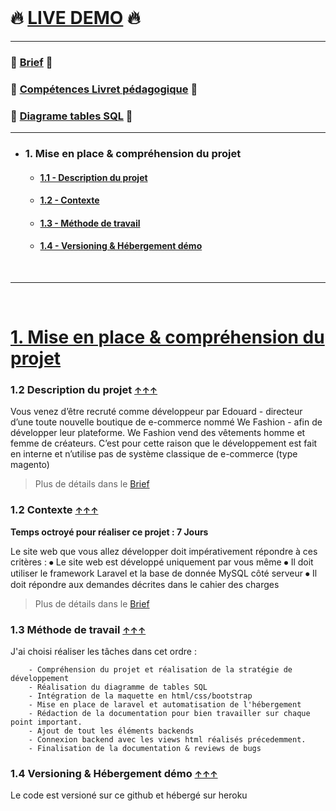 <br id="toppage"/>

# :fire: <a href="https://we-fashion.herokuapp.com/"  target="_blank" rel="noopenner noreferrer" >LIVE DEMO</a> :fire:

<hr/>

### :closed_book: <a target="_blank" rel="noopenner noreferrer" href="https://github.com/BastosC/eval-em-laravel-2022/raw/main/documentation/Brief-WeFashion.pdf">Brief</a> :closed_book:

### :green_book: <a target="_blank" rel="noopenner noreferrer" href="https://github.com/BastosC/eval-em-laravel-2022/raw/main/documentation/Compétences-Livret-Pédagogique.pdf">Compétences Livret pédagogique</a> :green_book:

### :newspaper: <a target="_blank" rel="noopenner noreferrer" href="https://github.com/BastosC/eval-em-laravel-2022/blob/main/documentation/Diagramme-Tables-SQL.jpg">Diagrame tables SQL</a> :newspaper:

<hr />

-   ### 1. Mise en place & compréhension du projet

    -   #### [1.1 - Description du projet](#section-1-1)
    -   #### [1.2 - Contexte](#section-1-2)
    -   #### [1.3 - Méthode de travail](#section-1-3)
    -   #### [1.4 - Versioning & Hébergement démo](#section-1-4)

<!-- -   ### 2. Respect du brief

    -   #### [2.1 - Libertés](#section-2-1)
    -   #### [2.2 - A ne pas développer](#section-2-2)
    -   #### [2.3 - Contraintes de développement](#section-2-3)
    -   #### [2.4 - Les données](#section-2-4)
    -   #### [2.5 - Elements communs](#section-2-5)
    -   #### [2.6 - Page accueil](#section-2-6)
    -   #### [2.7 - Barre de navigation publique](#section-2-7)
    -   #### [2.8 - Page produit](#section-2-8)
    -   #### [2.9 - Authentification](#section-2-9)
    -   #### [2.10 - Listes](#section-2-10)
    -   #### [2.11 - Barre de navigation administrateur](#section-2-11)
    -   #### [2.12 - Le CRUD](#section-2-12)
    -   #### [2.13 - Le formulaire](#section-2-13)
    -   #### [2.14 - Bouton de validation](#section-2-14)

-   ### 3. Points Front-end du livret pédagogique

    -   #### [3.1 - Analyser la maquette graphique fournie, afin d'établir un zoning, un wireframe et une liste de composants identiques, en dissociant les différents éléments constitutifs de l'interface. ](#section-3-1)
    -   #### [3.2 - Rédiger le code HTML et CSS afin de restituer précisément la maquette graphique, en respectant les normes établies par le World Wide Web Consortium (W3C) et l'hétérogénéité des dispositifs d'affichage. ](#section-3-2)
    -   #### [3.3 - Optimiser et/ou redimensionner les images, les sons et les vidéos afin de réduire les temps de chargement, en utilisant les logiciels d'édition appropriés. ](#section-3-3)
    -   #### [3.4 - Rédiger les feuilles de style CSS afin de rendre fluides ou redimensionnables les éléments de la maquette graphique. ](#section-3-4)
    -   #### [3.5 - Mettre en œuvre les normes techniques établies par le Web Accessibility Initiative (WAI) du World Wide Web Consortium (W3C) afin de réduire ou supprimer les obstacles à l'accès au contenu pour les personnes en situation de handicap.](#section-3-5)

-   ### 4. Points Back-end du livret pédagogique

    -   #### [4.1 - Installer un serveur de test et de production en vue d'un développement par étape cohérent en installant plusieurs environnements de travail identiques. ](#section-4-1)
    -   #### [4.2 - Analyser la structure des données et établir un schéma de base de données et leurs relations en vue d'un déploiement sur plusieurs environnements, en utilisant un outil de modélisation de schémas adapté. ](#section-4-2)
    -   #### [4.3 - Installer et configurer des bases de données permettant de réaliser des requêtes performantes et adaptées aux fonctionnalités des produits. ](#section-4-3)
    -   #### [4.4 - Concevoir et développer une interface d'administration complète et sécurisée à l'attention du client afin qu'il puisse gérer ses données de manière autonome, en utilisant les outils et les frameworks adaptés.](#section-4-4)
    -   #### [4.5 - Programmer l'architecture back-end du produit afin qu'il soit conforme aux standards actuels de ce type de produit.](#section-4-5)
    -   #### [4.6 - Programmer les fonctionnalités back-end du produit en vue de remplir la liste fonctionnelle à réaliser, énoncée dans le cahier des charges. ](#section-4-6)
    -   #### [4.7 - Programmer l'interface (API) d'envoi et de réception de données sécurisées afin de permettre une actualisation asynchrone de l'interface en utilisant les briques HTTP du système choisi.](#section-4-7)
    -   #### [4.8 - Mettre en œuvre les protocoles de sécurité et les bonnes pratiques de développement afin d'assurer la confidentialité des données client. ](#section-4-8)
    -   #### [4.9 - Organiser une méthode de recettage de la partie back-end en vue d'assurer la conformité du produit final avec le cahier des charges en regroupant les résultats des tests effectués par le chef de projet, le client et le développeur.](#section-4-9)

-   ### 5. Divers
    -   #### [5.1 - Développeur](#section-5-1)
    -   #### [5.2 - Technologies utilisées](#section-5-2) -->

<br/>
<hr/>
<br/>

# <u>1. Mise en place & compréhension du projet</u>

<div id="section-1-1">
    <h3>1.2 Description du projet  <small><a href="#toppage">↑↑↑</a></small></h3>
Vous venez d’être recruté comme développeur par Edouard - directeur d’une toute
nouvelle boutique de e-commerce nommé We Fashion - afin de développer leur
plateforme.
We Fashion vend des vêtements homme et femme de créateurs.
C’est pour cette raison que le développement est fait en interne et n’utilise pas de
système classique de e-commerce (type magento)

> Plus de détails dans le [Brief](https://github.com/BastosC/eval-em-laravel-2022/raw/main/documentation/Brief-WeFashion.pdf)

</div>

<div id="section-1-2">
    <h3>1.2 Contexte <small><a href="#toppage">↑↑↑</a></small></h3>
<b>Temps octroyé pour réaliser ce projet : 7 Jours</b>

Le site web que vous allez développer doit impérativement répondre à ces critères :
⦁ Le site web est développé uniquement par vous même
⦁ Il doit utiliser le framework Laravel et la base de donnée MySQL côté
serveur
⦁ Il doit répondre aux demandes décrites dans le cahier des charges

> Plus de détails dans le [Brief](https://github.com/BastosC/eval-em-laravel-2022/raw/main/documentation/Brief-WeFashion.pdf)

</div>

<div id="section-1-3">
    <h3>1.3 Méthode de travail <small><a href="#toppage">↑↑↑</a></small></h3>
    J'ai choisi réaliser les tâches dans cet ordre :
 
        - Compréhension du projet et réalisation de la stratégie de développement
        - Réalisation du diagramme de tables SQL
        - Intégration de la maquette en html/css/bootstrap
        - Mise en place de laravel et automatisation de l'hébergement
        - Rédaction de la documentation pour bien travailler sur chaque point important.
        - Ajout de tout les éléments backends 
        - Connexion backend avec les views html réalisés précedemment.
        - Finalisation de la documentation & reviews de bugs
</div>

<div id="section-1-4">
    <h3>1.4 Versioning & Hébergement démo <small><a href="#toppage">↑↑↑</a></small></h3>
    Le code est versioné sur ce github et hébergé sur heroku

</div>
<!--


# <u>2. Points du brief</u>

<div id="section-2-1">
    <h3>2.1 Libertés <small><a href="#toppage">↑↑↑</a></small></h3>
    En cours de rédaction...
</div>

<div id="section-2-2">
    <h3>2.2 A ne pas développer <small><a href="#toppage">↑↑↑</a></small></h3>
    En cours de rédaction...
</div>

<div id="section-2-3">
    <h3>2.3 Contraintes de développement <small><a href="#toppage">↑↑↑</a></small></h3>
    En cours de rédaction...
</div>

<div id="section-2-4">
    <h3>2.4 Les données <small><a href="#toppage">↑↑↑</a></small></h3>
    En cours de rédaction...
</div>

<div id="section-2-5">
    <h3>2.5 Elements communs <small><a href="#toppage">↑↑↑</a></small></h3>
    En cours de rédaction...
</div>

<div id="section-2-6">
    <h3>2.6 Page accueil <small><a href="#toppage">↑↑↑</a></small></h3>
    En cours de rédaction...
</div>

<div id="section-2-7">
    <h3>2.7 Barre de navigation publique <small><a href="#toppage">↑↑↑</a></small></h3>
    En cours de rédaction...
</div>

<div id="section-2-8">
    <h3>2.8 Page produit <small><a href="#toppage">↑↑↑</a></small></h3>
    En cours de rédaction...
</div>

<div id="section-2-9">
    <h3>2.9 Authentification <small><a href="#toppage">↑↑↑</a></small></h3>
    En cours de rédaction...
</div>

<div id="section-2-10">
    <h3>2.10 Listes <small><a href="#toppage">↑↑↑</a></small></h3>
    En cours de rédaction...
</div>

<div id="section-2-11">
    <h3>2.11 Barre de navigation administrateur <small><a href="#toppage">↑↑↑</a></small></h3>
    En cours de rédaction...
</div>

<div id="section-2-12">
    <h3>2.12 Le CRUD <small><a href="#toppage">↑↑↑</a></small></h3>
    En cours de rédaction...
</div>

<div id="section-2-13">
    <h3>2.13 Le formulaire <small><a href="#toppage">↑↑↑</a></small></h3>
    En cours de rédaction...
</div>

<div id="section-2-14">
    <h3>2.14 Bouton de validation <small><a href="#toppage">↑↑↑</a></small></h3>
    En cours de rédaction...
</div>

# <u>3. Points Front-end du livret pédagogique</u>

<div id="section-3-1">
    <h3>3.1 - Analyser la maquette graphique fournie, afin d'établir un zoning, un wireframe et une liste de composants identiques, en dissociant les différents éléments constitutifs de l'interface. <small><a href="#toppage">↑↑↑</a></small></h3>
    En cours de rédaction...
</div>

<div id="section-3-2">
    <h3>3.2 Rédiger le code HTML et CSS afin de restituer précisément la maquette graphique, en respectant les normes établies par le World Wide Web Consortium (W3C) et l'hétérogénéité des dispositifs d'affichage <small><a href="#toppage">↑↑↑</a></small></h3>
    En cours de rédaction...
</div>

<div id="section-3-3">
    <h3>3.3 Optimiser et/ou redimensionner les images, les sons et les vidéos afin de réduire les temps de chargement, en utilisant les logiciels d'édition appropriés. <small><a href="#toppage">↑↑↑</a></small></h3>
    En cours de rédaction...
</div>

<div id="section-3-4">
    <h3>3.4 Rédiger les feuilles de style CSS afin de rendre fluides ou redimensionnables les éléments de la maquette graphique.  <small><a href="#toppage">↑↑↑</a></small></h3>
    En cours de rédaction...
</div>

<div id="section-3-5">
    <h3>3.5 Mettre en œuvre les normes techniques établies par le Web Accessibility Initiative (WAI) du World Wide Web Consortium (W3C) afin de réduire ou supprimer les obstacles à l'accès au contenu pour les personnes en situation de handicap.  <small><a href="#toppage">↑↑↑</a></small></h3>
    En cours de rédaction...
</div>

# <u>4. Points Back-end du livret pédagogique</u>

<div id="section-4-1">
    <h3>4.1 Installer un serveur de test et de production en vue d'un développement par étape cohérent en installant plusieurs environnements de travail identiques. <small><a href="#toppage">↑↑↑</a></small></h3>
    En cours de rédaction...
</div>

<div id="section-4-2">
    <h3>4.2 Analyser la structure des données et établir un schéma de base de données et leurs relations en vue d'un déploiement sur plusieurs environnements, en utilisant un outil de modélisation de schémas adapté. <small><a href="#toppage">↑↑↑</a></small></h3>
    En cours de rédaction...
</div>

<div id="section-4-3">
    <h3>4.3 Installer et configurer des bases de données permettant de réaliser des requêtes performantes et adaptées aux fonctionnalités des produits. <small><a href="#toppage">↑↑↑</a></small></h3>
    En cours de rédaction...
</div>

<div id="section-4-4">
    <h3>4.4 Concevoir et développer une interface d'administration complète et sécurisée à l'attention du client afin qu'il puisse gérer ses données de manière autonome, en utilisant les outils et les frameworks adaptés. <small><a href="#toppage">↑↑↑</a></small></h3>
    En cours de rédaction...
</div>

<div id="section-4-5">
    <h3>4.5 Programmer l'architecture back-end du produit afin qu'il soit conforme aux standards actuels de ce type de produit. <small><a href="#toppage">↑↑↑</a></small></h3>
    En cours de rédaction...
</div>

<div id="section-4-6">
    <h3>4.6 Programmer les fonctionnalités back-end du produit en vue de remplir la liste fonctionnelle à réaliser, énoncée dans le cahier des charges. <small><a href="#toppage">↑↑↑</a></small></h3>
    En cours de rédaction...
</div>

<div id="section-4-7">
    <h3>4.7 Programmer l'interface (API) d'envoi et de réception de données sécurisées afin de permettre une actualisation asynchrone de l'interface en utilisant les briques HTTP du système choisi. <small><a href="#toppage">↑↑↑</a></small></h3>
    En cours de rédaction...
</div>

<div id="section-4-8">
    <h3>4.8 Mettre en œuvre les protocoles de sécurité et les bonnes pratiques de développement afin d'assurer la confidentialité des données client. <small><a href="#toppage">↑↑↑</a></small></h3>
    En cours de rédaction...
</div>

<div id="section-4-9">
    <h3>4.9 Organiser une méthode de recettage de la partie back-end en vue d'assurer la conformité du produit final avec le cahier des charges en regroupant les résultats des tests effectués par le chef de projet, le client et le développeur. <small><a href="#toppage">↑↑↑</a></small></h3>
    En cours de rédaction...
</div>

# <u>5. Divers</u>

<div id="section-5-1">
    <h3>5.1 Développeur<small><a href="#toppage">↑↑↑</a></small></h3>
    <h5>Bastien CHANTREL</h5>
    <p>Étudiant à l'école multimédia depuis 2018</p>
    <a href="https://fr.linkedin.com/in/bastien-chantrel" target='_blank' rel="noopenner noreferrer">Linkedin</a>
</div>

<div id="section-5-2">
    <h3>5.2 Technologies utilisées<small><a href="#toppage">↑↑↑</a></small></h3>
   <ul>
       <li> 
        <a href="https://laravel.com/" target='_blank' rel="noopenner noreferrer">Laravel</a>
    </li>
     <li> 
        <a href="https://www.php.net/" target='_blank' rel="noopenner noreferrer">PHP</a>
    </li>
     <li> 
        <a href="https://www.mysql.com/fr/" target='_blank' rel="noopenner noreferrer">MySQL</a>
    </li>
         <li> 
        <a href="https://fr.linkedin.com/in/bastien-chantrel" target='_blank' rel="noopenner noreferrer">SQL Workbench</a>
    </li>
        <li> 
        <a href="https://www.heroku.com/home" target='_blank' rel="noopenner noreferrer">Heroku</a>
    </li>
       <li> 
        <a href="https://getbootstrap.com/" target='_blank' rel="noopenner noreferrer">Bootstrap</a>
    </li>
   </ul>
</div> -->

